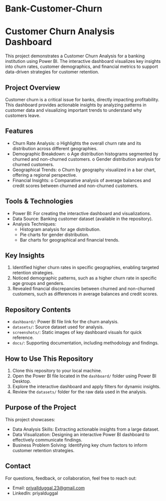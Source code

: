 # Bank-Customer-Churn
# Customer Churn Analysis Dashboard

This project demonstrates a Customer Churn Analysis for a banking institution using Power BI. The interactive dashboard visualizes key insights into churn rates, customer demographics, and financial metrics to support data-driven strategies for customer retention.

## Project Overview

Customer churn is a critical issue for banks, directly impacting profitability. This dashboard provides actionable insights by analyzing patterns in customer data and visualizing important trends to understand why customers leave.

## Features

-	Churn Rate Analysis:
o	Highlights the overall churn rate and its distribution across different geographies.
-	Demographic Breakdown:
o	Age distribution histograms segmented by churned and non-churned customers.
o	Gender distribution analysis for churned customers.
-	Geographical Trends:
o	Churn by geography visualized in a bar chart, offering a regional perspective.
-	Financial Insights:
o	Comparative analysis of average balances and credit scores between churned and non-churned customers.

## Tools & Technologies

- Power BI: For creating the interactive dashboard and visualizations.
- Data Source: Banking customer dataset (available in the repository).
- Analysis Techniques:
  - Histogram analysis for age distribution.
  - Pie charts for gender distribution.
  - Bar charts for geographical and financial trends.

## Key Insights

1. Identified higher churn rates in specific geographies, enabling targeted retention strategies.
2. Noticed demographic patterns, such as a higher churn rate in specific age groups and genders.
3. Revealed financial discrepancies between churned and non-churned customers, such as differences in average balances and credit scores.

## Repository Contents

- `dashboard/`: Power BI file link for the churn analysis.
- `datasets/`: Source dataset used for analysis.
- `screenshots/`: Static images of key dashboard visuals for quick reference.
- `docs/`: Supporting documentation, including methodology and findings.

## How to Use This Repository

1. Clone this repository to your local machine.
2. Open the Power BI file located in the `dashboard/` folder using Power BI Desktop.
3. Explore the interactive dashboard and apply filters for dynamic insights.
4. Review the `datasets/` folder for the raw data used in the analysis.

## Purpose of the Project

This project showcases:
- Data Analysis Skills: Extracting actionable insights from a large dataset.
- Data Visualization: Designing an interactive Power BI dashboard to effectively communicate findings.
- Business Problem Solving: Identifying key churn factors to inform customer retention strategies.


## Contact

For questions, feedback, or collaboration, feel free to reach out:
- Email: priyallduggal.23@gmail.com
- LinkedIn: priyalduggal

